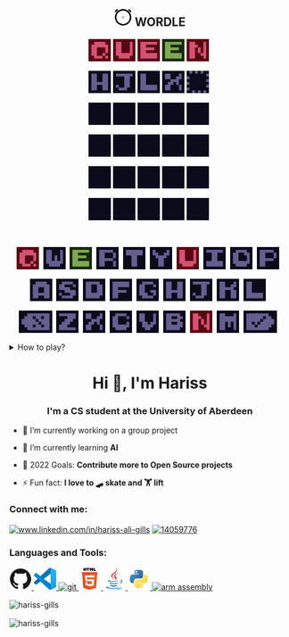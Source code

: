 <!--START_SECTION:wreadle--><!--VAR:wreadle state=601em4b0300042080451139qatqn8-->

<h2 align="center"><img height="32px" src="https://raw.githubusercontent.com/aryan02420/wordle/main/public/images/timer.svg" alt="timer" /> WORDLE</h2>

<p align="center"><a><img height="40px" src="https://raw.githubusercontent.com/aryan02420/wordle/main/public/images/q1.png" /></a>&nbsp;<a><img height="40px" src="https://raw.githubusercontent.com/aryan02420/wordle/main/public/images/u1.png" /></a>&nbsp;<a><img height="40px" src="https://raw.githubusercontent.com/aryan02420/wordle/main/public/images/e1.png" /></a>&nbsp;<a><img height="40px" src="https://raw.githubusercontent.com/aryan02420/wordle/main/public/images/e3.png" /></a>&nbsp;<a><img height="40px" src="https://raw.githubusercontent.com/aryan02420/wordle/main/public/images/n1.png" /></a>&nbsp;</p><p align="center"><a><img height="40px" src="https://raw.githubusercontent.com/aryan02420/wordle/main/public/images/h0.png" /></a>&nbsp;<a><img height="40px" src="https://raw.githubusercontent.com/aryan02420/wordle/main/public/images/j0.png" /></a>&nbsp;<a><img height="40px" src="https://raw.githubusercontent.com/aryan02420/wordle/main/public/images/l0.png" /></a>&nbsp;<a><img height="40px" src="https://raw.githubusercontent.com/aryan02420/wordle/main/public/images/x0.png" /></a>&nbsp;<a><img height="40px" src="https://raw.githubusercontent.com/aryan02420/wordle/main/public/images/cursor.png" /></a>&nbsp;</p><p align="center"><a><img height="40px" src="https://raw.githubusercontent.com/aryan02420/wordle/main/public/images/blank.png" /></a>&nbsp;<a><img height="40px" src="https://raw.githubusercontent.com/aryan02420/wordle/main/public/images/blank.png" /></a>&nbsp;<a><img height="40px" src="https://raw.githubusercontent.com/aryan02420/wordle/main/public/images/blank.png" /></a>&nbsp;<a><img height="40px" src="https://raw.githubusercontent.com/aryan02420/wordle/main/public/images/blank.png" /></a>&nbsp;<a><img height="40px" src="https://raw.githubusercontent.com/aryan02420/wordle/main/public/images/blank.png" /></a>&nbsp;</p><p align="center"><a><img height="40px" src="https://raw.githubusercontent.com/aryan02420/wordle/main/public/images/blank.png" /></a>&nbsp;<a><img height="40px" src="https://raw.githubusercontent.com/aryan02420/wordle/main/public/images/blank.png" /></a>&nbsp;<a><img height="40px" src="https://raw.githubusercontent.com/aryan02420/wordle/main/public/images/blank.png" /></a>&nbsp;<a><img height="40px" src="https://raw.githubusercontent.com/aryan02420/wordle/main/public/images/blank.png" /></a>&nbsp;<a><img height="40px" src="https://raw.githubusercontent.com/aryan02420/wordle/main/public/images/blank.png" /></a>&nbsp;</p><p align="center"><a><img height="40px" src="https://raw.githubusercontent.com/aryan02420/wordle/main/public/images/blank.png" /></a>&nbsp;<a><img height="40px" src="https://raw.githubusercontent.com/aryan02420/wordle/main/public/images/blank.png" /></a>&nbsp;<a><img height="40px" src="https://raw.githubusercontent.com/aryan02420/wordle/main/public/images/blank.png" /></a>&nbsp;<a><img height="40px" src="https://raw.githubusercontent.com/aryan02420/wordle/main/public/images/blank.png" /></a>&nbsp;<a><img height="40px" src="https://raw.githubusercontent.com/aryan02420/wordle/main/public/images/blank.png" /></a>&nbsp;</p><p align="center"><a><img height="40px" src="https://raw.githubusercontent.com/aryan02420/wordle/main/public/images/blank.png" /></a>&nbsp;<a><img height="40px" src="https://raw.githubusercontent.com/aryan02420/wordle/main/public/images/blank.png" /></a>&nbsp;<a><img height="40px" src="https://raw.githubusercontent.com/aryan02420/wordle/main/public/images/blank.png" /></a>&nbsp;<a><img height="40px" src="https://raw.githubusercontent.com/aryan02420/wordle/main/public/images/blank.png" /></a>&nbsp;<a><img height="40px" src="https://raw.githubusercontent.com/aryan02420/wordle/main/public/images/blank.png" /></a>&nbsp;</p>

<br/>

<p align="center"></p>

<p align="center"><a href="https://wordle-readme.deno.dev/Hariss-Gills/Hariss-Gills/wordle/q"><img height="40px" src="https://raw.githubusercontent.com/aryan02420/wordle/main/public/images/q1.png" /></a> &nbsp;<a href="https://wordle-readme.deno.dev/Hariss-Gills/Hariss-Gills/wordle/w"><img height="40px" src="https://raw.githubusercontent.com/aryan02420/wordle/main/public/images/w0.png" /></a> &nbsp;<a href="https://wordle-readme.deno.dev/Hariss-Gills/Hariss-Gills/wordle/e"><img height="40px" src="https://raw.githubusercontent.com/aryan02420/wordle/main/public/images/e3.png" /></a> &nbsp;<a href="https://wordle-readme.deno.dev/Hariss-Gills/Hariss-Gills/wordle/r"><img height="40px" src="https://raw.githubusercontent.com/aryan02420/wordle/main/public/images/r0.png" /></a> &nbsp;<a href="https://wordle-readme.deno.dev/Hariss-Gills/Hariss-Gills/wordle/t"><img height="40px" src="https://raw.githubusercontent.com/aryan02420/wordle/main/public/images/t0.png" /></a> &nbsp;<a href="https://wordle-readme.deno.dev/Hariss-Gills/Hariss-Gills/wordle/y"><img height="40px" src="https://raw.githubusercontent.com/aryan02420/wordle/main/public/images/y0.png" /></a> &nbsp;<a href="https://wordle-readme.deno.dev/Hariss-Gills/Hariss-Gills/wordle/u"><img height="40px" src="https://raw.githubusercontent.com/aryan02420/wordle/main/public/images/u1.png" /></a> &nbsp;<a href="https://wordle-readme.deno.dev/Hariss-Gills/Hariss-Gills/wordle/i"><img height="40px" src="https://raw.githubusercontent.com/aryan02420/wordle/main/public/images/i0.png" /></a> &nbsp;<a href="https://wordle-readme.deno.dev/Hariss-Gills/Hariss-Gills/wordle/o"><img height="40px" src="https://raw.githubusercontent.com/aryan02420/wordle/main/public/images/o0.png" /></a> &nbsp;<a href="https://wordle-readme.deno.dev/Hariss-Gills/Hariss-Gills/wordle/p"><img height="40px" src="https://raw.githubusercontent.com/aryan02420/wordle/main/public/images/p0.png" /></a> &nbsp;</p>

<p align="center"><a href="https://wordle-readme.deno.dev/Hariss-Gills/Hariss-Gills/wordle/a"><img height="40px" src="https://raw.githubusercontent.com/aryan02420/wordle/main/public/images/a0.png" /></a> &nbsp;<a href="https://wordle-readme.deno.dev/Hariss-Gills/Hariss-Gills/wordle/s"><img height="40px" src="https://raw.githubusercontent.com/aryan02420/wordle/main/public/images/s0.png" /></a> &nbsp;<a href="https://wordle-readme.deno.dev/Hariss-Gills/Hariss-Gills/wordle/d"><img height="40px" src="https://raw.githubusercontent.com/aryan02420/wordle/main/public/images/d0.png" /></a> &nbsp;<a href="https://wordle-readme.deno.dev/Hariss-Gills/Hariss-Gills/wordle/f"><img height="40px" src="https://raw.githubusercontent.com/aryan02420/wordle/main/public/images/f0.png" /></a> &nbsp;<a href="https://wordle-readme.deno.dev/Hariss-Gills/Hariss-Gills/wordle/g"><img height="40px" src="https://raw.githubusercontent.com/aryan02420/wordle/main/public/images/g0.png" /></a> &nbsp;<a href="https://wordle-readme.deno.dev/Hariss-Gills/Hariss-Gills/wordle/h"><img height="40px" src="https://raw.githubusercontent.com/aryan02420/wordle/main/public/images/h0.png" /></a> &nbsp;<a href="https://wordle-readme.deno.dev/Hariss-Gills/Hariss-Gills/wordle/j"><img height="40px" src="https://raw.githubusercontent.com/aryan02420/wordle/main/public/images/j0.png" /></a> &nbsp;<a href="https://wordle-readme.deno.dev/Hariss-Gills/Hariss-Gills/wordle/k"><img height="40px" src="https://raw.githubusercontent.com/aryan02420/wordle/main/public/images/k0.png" /></a> &nbsp;<a href="https://wordle-readme.deno.dev/Hariss-Gills/Hariss-Gills/wordle/l"><img height="40px" src="https://raw.githubusercontent.com/aryan02420/wordle/main/public/images/l0.png" /></a> &nbsp;</p>

<p align="center"><a href="https://wordle-readme.deno.dev/Hariss-Gills/Hariss-Gills/wordle/bksp"><img height="40px" src="https://raw.githubusercontent.com/aryan02420/wordle/main/public/images/bksp.png" /></a> &nbsp;<a href="https://wordle-readme.deno.dev/Hariss-Gills/Hariss-Gills/wordle/z"><img height="40px" src="https://raw.githubusercontent.com/aryan02420/wordle/main/public/images/z0.png" /></a> &nbsp;<a href="https://wordle-readme.deno.dev/Hariss-Gills/Hariss-Gills/wordle/x"><img height="40px" src="https://raw.githubusercontent.com/aryan02420/wordle/main/public/images/x0.png" /></a> &nbsp;<a href="https://wordle-readme.deno.dev/Hariss-Gills/Hariss-Gills/wordle/c"><img height="40px" src="https://raw.githubusercontent.com/aryan02420/wordle/main/public/images/c0.png" /></a> &nbsp;<a href="https://wordle-readme.deno.dev/Hariss-Gills/Hariss-Gills/wordle/v"><img height="40px" src="https://raw.githubusercontent.com/aryan02420/wordle/main/public/images/v0.png" /></a> &nbsp;<a href="https://wordle-readme.deno.dev/Hariss-Gills/Hariss-Gills/wordle/b"><img height="40px" src="https://raw.githubusercontent.com/aryan02420/wordle/main/public/images/b0.png" /></a> &nbsp;<a href="https://wordle-readme.deno.dev/Hariss-Gills/Hariss-Gills/wordle/n"><img height="40px" src="https://raw.githubusercontent.com/aryan02420/wordle/main/public/images/n1.png" /></a> &nbsp;<a href="https://wordle-readme.deno.dev/Hariss-Gills/Hariss-Gills/wordle/m"><img height="40px" src="https://raw.githubusercontent.com/aryan02420/wordle/main/public/images/m0.png" /></a> &nbsp;<a href="https://wordle-readme.deno.dev/Hariss-Gills/Hariss-Gills/wordle/enter"><img height="40px" src="https://raw.githubusercontent.com/aryan02420/wordle/main/public/images/enter.png" /></a> &nbsp;</p>

<p align="center"><details>
    <summary>How to play?</summary>
    <ul>
      <li><a href="https://en.wikipedia.org/wiki/Wordle">What is wordle?</a></li>
      <li>Press a key</li>
      <li>Watch the timer for one complete cycle.</li>
      <li>Refresh</li>
      <li>Repeat</li>
    </ul>
  </details></p>

<!--END_SECTION:wreadle-->
<h1 align="center">Hi 👋, I'm Hariss</h1>
<h3 align="center">I'm a CS student at the University of Aberdeen</h3>

- 🔭 I’m currently working on a group project

- 🌱 I’m currently learning **AI**

- 🥅 2022 Goals: **Contribute more to Open Source projects**

- ⚡ Fun fact: **I love to 🛹 skate and 🏋️ lift**

<h3 align="left">Connect with me:</h3>
<p align="left">
<a href="https://linkedin.com/in/www.linkedin.com/in/hariss-ali-gills" target="blank"><img align="center" src="https://raw.githubusercontent.com/rahuldkjain/github-profile-readme-generator/master/src/images/icons/Social/linked-in-alt.svg" alt="www.linkedin.com/in/hariss-ali-gills" height="30" width="40" /></a>
<a href="https://stackoverflow.com/users/14059776" target="blank"><img align="center" src="https://raw.githubusercontent.com/rahuldkjain/github-profile-readme-generator/master/src/images/icons/Social/stack-overflow.svg" alt="14059776" height="30" width="40" /></a>
</p>

<h3 align="left">Languages and Tools:</h3>
<p align="left"> <a href="https://github.com/" target="_blank"> <img src="https://raw.githubusercontent.com/devicons/devicon/master/icons/github/github-original.svg" alt="github" width="40" height="40"/> <a href="https://code.visualstudio.com/" target="_blank"> <img src="https://raw.githubusercontent.com/devicons/devicon/master/icons/vscode/vscode-original.svg" alt="vscode" width="40" height="40"/> </a> <a href="https://git-scm.com/" target="_blank"> <img src="https://www.vectorlogo.zone/logos/git-scm/git-scm-icon.svg" alt="git" width="40" height="40"/> </a> <a href="https://www.w3.org/html/" target="_blank"> <img src="https://raw.githubusercontent.com/devicons/devicon/master/icons/html5/html5-original-wordmark.svg" alt="html5" width="40" height="40"/> </a> <a href="https://www.java.com" target="_blank"> <img src="https://raw.githubusercontent.com/devicons/devicon/master/icons/java/java-original.svg" alt="java" width="40" height="40"/> </a> <a href="https://www.python.org" target="_blank"> <img src="https://raw.githubusercontent.com/devicons/devicon/master/icons/python/python-original.svg" alt="python" width="40" height="40"/> </a> <a href="https://developer.arm.com/" target="_blank"> <img src="https://www.arm.com/-/media/global/logos/Arm-logo-black-pms432.svg?h=92&w=300&hash=BE156D441AF03AF80DCA836D4FF8B2B7A58A9023&hash=BE156D441AF03AF80DCA836D4FF8B2B7A58A9023" alt="arm assembly" width="40" height="40"/> </a>  </p>

<p><img align="center" src="https://github-readme-stats.vercel.app/api/top-langs?username=hariss-gills&show_icons=true&theme=synthwave&locale=en&layout=compact" alt="hariss-gills" /></p>

<p><img align="center" src="https://github-readme-streak-stats.herokuapp.com/?user=hariss-gills&theme=dark" alt="hariss-gills" /></p>
